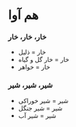 ﻿<h1>هم آوا</h1>

<h3>خار، خار، خار</h3>
<ul>
    <li>خار = ذلیل</li>
    <li>خار = خار گل و گیاه</li>
    <li>خار = خواهر</li>
</ul>

<h3>شیر، شیر، شیر</h3>
<ul>
    <li>شیر = شیر خوراکی</li>
    <li>شیر = شیر جنگل</li>
    <li>شیر = شیر آب</li>
</ul>